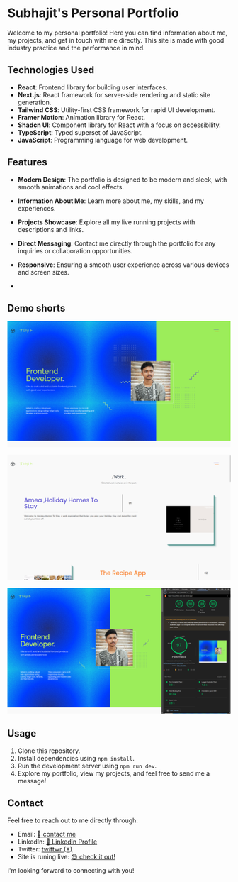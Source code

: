 # Subhajit's Personal Portfolio

Welcome to my personal portfolio! Here you can find information about me, my projects, and get in touch with me directly. This site is made with good industry practice and the performance in mind.

## Technologies Used

- **React**: Frontend library for building user interfaces.
- **Next.js**: React framework for server-side rendering and static site generation.
- **Tailwind CSS**: Utility-first CSS framework for rapid UI development.
- **Framer Motion**: Animation library for React.
- **Shadcn UI**:  Component library for React with a focus on accessibility.
- **TypeScript**: Typed superset of JavaScript.
- **JavaScript**: Programming language for web development.

## Features

- **Modern Design**: The portfolio is designed to be modern and sleek, with smooth animations and cool effects.
- **Information About Me**: Learn more about me, my skills, and my experiences.
- **Projects Showcase**: Explore all my live running projects with descriptions and links.
- **Direct Messaging**: Contact me directly through the portfolio for any inquiries or collaboration opportunities.
- **Responsive**: Ensuring a smooth user experience across various devices and screen sizes.

- 
## Demo shorts
![Home Page](https://raw.githubusercontent.com/Subhojit98/my-portfolio-site/refs/heads/master/app/assets/Images%26Icons/Screenshot%20from%202024-12-06%2012-06-56.png)

![work section](https://raw.githubusercontent.com/Subhojit98/my-portfolio-site/refs/heads/master/app/assets/Images%26Icons/Screenshot%20from%202024-12-06%2012-08-02.png)

![Performence View](https://raw.githubusercontent.com/Subhojit98/my-portfolio-site/refs/heads/master/app/assets/Images%26Icons/Screenshot%20from%202024-12-06%2012-16-21.png)



## Usage

1. Clone this repository.
2. Install dependencies using `npm install`.
3. Run the development server using `npm run dev`.
4. Explore my portfolio, view my projects, and feel free to send me a message!

## Contact

Feel free to reach out to me directly through:
- Email: [📧 contact me](subhajit.chowhan.contact@gmail.com)
- LinkedIn: [🔗 Linkedin Profile](www.linkedin.com/in/chowhansubhajit)
- Twitter: [twittwr (X)](https://twitter.com/ChowhanSubhojit)
- Site is runing live: [😎 check it out! ](https://my-portfolio-site-rose.vercel.app)

I'm looking forward to connecting with you!


